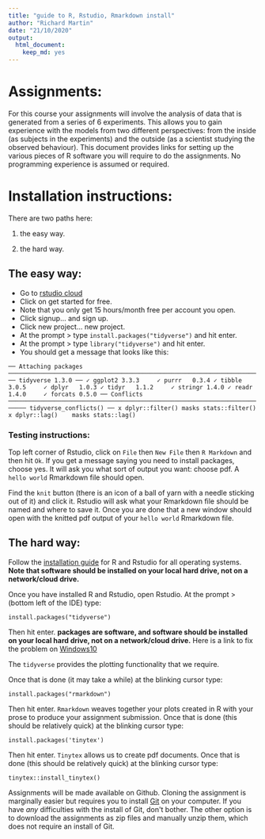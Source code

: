 ```yaml
---
title: "guide to R, Rstudio, Rmarkdown install"
author: "Richard Martin"
date: "21/10/2020"
output:
  html_document:
    keep_md: yes
---
```


# Assignments:

For this course your assignments will involve the analysis of data that is generated from a series of 6 experiments.  This allows you to gain experience with the models from two different perspectives: from the inside (as subjects in the experiments) and the outside (as a scientist studying the observed behaviour). This document provides links for setting up the various pieces of R software you will require to do the assignments. No programming experience is assumed or required. 

# Installation instructions:

There are two paths here:  

1) the easy way.

2) the hard way. 

## The easy way:

* Go to [rstudio cloud](https://rstudio.cloud/)
* Click on get started for free.
* Note that you only get 15 hours/month free per account you open. 
* Click signup... and sign up.
* Click new project... new project.
* At the prompt > type `install.packages("tidyverse")` and hit enter.
* At the prompt > type `library("tidyverse")` and hit enter.
* You should get a message that looks like this:

` ── Attaching packages ──────────────────────────────────────────────────────────────────────── tidyverse 1.3.0 ──
✓ ggplot2 3.3.3     ✓ purrr   0.3.4
✓ tibble  3.0.5     ✓ dplyr   1.0.3
✓ tidyr   1.1.2     ✓ stringr 1.4.0
✓ readr   1.4.0     ✓ forcats 0.5.0
── Conflicts ─────────────────────────────────────────────────────────────────────────── tidyverse_conflicts() ──
x dplyr::filter() masks stats::filter()
x dplyr::lag()    masks stats::lag() `

### Testing instructions:

Top left corner of Rstudio, click on `File` then `New File` then `R Markdown` and then hit `Ok`. If you get a message saying you need to install packages, choose yes. It will ask you what sort of output you want: choose pdf.  A `hello world` Rmarkdown file should open. 

Find the `knit` button (there is an icon of a ball of yarn with a needle sticking out of it) and click it. Rstudio will ask what your Rmarkdown file should be named and where to save it. Once you are done that a new window should open with the knitted pdf output of your `hello world` Rmarkdown file.

## The hard way:

Follow the [installation guide](https://techvidvan.com/tutorials/install-r/) for R and Rstudio for all operating systems.  **Note that software should be installed on your local hard drive, not on a network/cloud drive.** 

Once you have installed R and Rstudio, open Rstudio. At the prompt > (bottom left of the IDE) type:

    install.packages("tidyverse")

Then hit enter.  **packages are software, and software should be installed on your local hard drive, not on a network/cloud drive.** Here is a link to fix the problem on  [Windows10](https://medium.com/@ValidScience/how-to-fix-rstudios-package-installation-on-windows-10-c1e602bf3a1f)

The `tidyverse` provides the plotting functionality that we require.

Once that is done (it may take a while) at the blinking cursor type:

    install.packages("rmarkdown")

Then hit enter. `Rmarkdown` weaves together your plots created in R with your prose to produce your assignment submission. Once that is done (this should be relatively quick) at the blinking cursor type:

    install.packages('tinytex')

Then hit enter. `Tinytex` allows us to create pdf documents.  Once that is done (this should be relatively quick) at the blinking cursor type:

    tinytex::install_tinytex()
    
Assignments will be made available on Github.  Cloning the assignment is marginally easier but requires you to install [Git](https://git-scm.com/downloads) on your computer.  If you have *any* difficulties with the install of Git, don't bother.  The other option is to download the assignments as zip files and manually unzip them, which does not require an install of Git.

 

